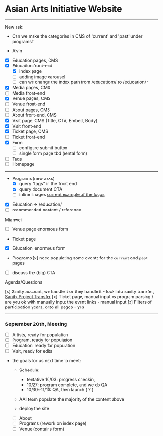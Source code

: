 # Asian Arts Initiative Website

-----
New ask:
- Can we make the categories in CMS of 'current' and 'past' under programs?

- Alvin
- [x] Education pages, CMS
- [x] Education front-end
    - [x] index page
    - [ ] adding image carousel
    - [ ] can we change the index path from /educations/ to /education/?
- [x] Media pages, CMS
- [ ] Media front-end
- [x] Venue pages, CMS
- [ ] Venue front-end
- [ ] About pages, CMS
- [ ] About front-end, CMS
- [x] Visit page, CMS (Title, CTA, Embed, Body)
- [x] Visit front-end
- [x] Ticket page, CMS
- [ ] Ticket front-end
- [x] Form
    - [ ] configure submit button
    - [ ] single form page tbd (rental form)
- [ ] Tags
- [ ] Homepage
----
- Programs (new asks)
    - [x] query "tags" in the front end
    - [x] query document CTA
    - [ ] inline images [current example of the logos](https://asianartsinitiative.org/events/virtual-avatar-workshop)
- [x] Education -> /education/
- [ ] recommended content / reference

Mianwei
- [ ] Venue page enormous form
- Ticket page
- [x] Education, enormous form
- Programs 
    [x] need populating some events for the `current` and `past` pages
- [ ] discuss the (big) CTA


Agenda/Questions

[x] Sanity account, we handle it or they handle it
    - look into sanity transfer, [Sanity Project Transfer](https://www.sanity.io/docs/plans-and-payments#project-transfers)
[x] Ticket page, manual input vs program parsing / are you ok with manually input the event links
    - manual input
[x] Filters of participation years, onto all pages
    - yes

-----
### September 20th, Meeting 
- [ ] Artists, ready for population
- [ ] Program, ready for population
- [ ] Education, ready for population
- [ ] Visit, ready for edits

- the goals for us next time to meet:
    - Schedule:
        - tentative 10/03: progress checkin, 
        - 10/27: program complete, and we do QA 
        - 10/30~11/10: QA, then launch ( ? )

    - AAI team populate the majority of the content above
    - deploy the site
    - [ ] About 
    - [ ] Programs (rework on index page) 
    - [ ] Venue (contains form)